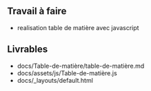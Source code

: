 ## Travail à faire
- realisation table de matière avec javascript

## Livrables
- docs/Table-de-matière/table-de-matière.md
- docs/assets/js/Table-de-matière.js
- docs/_layouts/default.html

